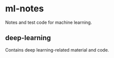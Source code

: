 # ml-notes
Notes and test code for machine learning.

## deep-learning
Contains deep learning-related material and code.
